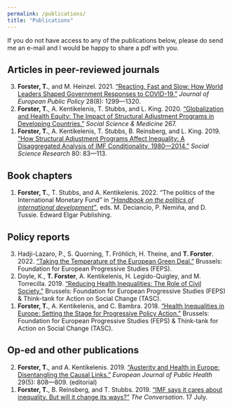 ```yaml
---
permalink: /publications/
title: "Publications"
---
```


If you do not have access to any of the publications below, please do send me an e-mail and I would be happy to share a pdf with you.

## Articles in peer-reviewed journals

<ol reversed>

<li> <b>Forster, T.</b>, and M. Heinzel. 2021. <a href = "https://doi.org/10.1080/13501763.2021.1942157">“Reacting, Fast and Slow: How World Leaders Shaped Government Responses to COVID-19.”</a> <i>Journal of European Public Policy</i> 28(8): 1299—1320. </li>

<li> <b>Forster, T.</b>, A. Kentikelenis, T. Stubbs, and L. King. 2020. <a href = "https://doi.org/10.1016/j.socscimed.2019.112496">“Globalization and Health Equity: The Impact of Structural Adjustment Programs in Developing Countries.”</a> <i>Social Science & Medicine</i> 267. </li>

<li> <b>Forster, T.</b>, A. Kentikelenis, T. Stubbs, B. Reinsberg, and L. King. 2019. <a href = "https://doi.org/10.1016/j.ssresearch.2019.01.001">“How Structural Adjustment Programs Affect Inequality: A Disaggregated Analysis of IMF Conditionality, 1980—2014.”</a> <i>Social Science Research</i> 80: 83—113. </li>

</ol>

## Book chapters

<ol reversed>

<li> <b>Forster, T.</b>, T. Stubbs, and A. Kentikelenis. 2022. “The politics of the International Monetary Fund” in <a href = "https://www.e-elgar.com/shop/gbp/handbook-on-the-politics-of-international-development-9781839101908.html"><i>“Handbook on the politics of international development”</i></a>, eds. M. Deciancio, P. Nemiña, and D. Tussie. Edward Elgar Publishing. </li>

</ol>

## Policy reports

<ol reversed>

<li> Hadji-Lazaro, P., S. Quorning, T. Fröhlich, H. Theine, and <b>T. Forster</b>. 2022. <a href = "https://www.feps-europe.eu/resources/publications/842:taking-the-temperature-of-the-eu-green-deal.html">“Taking the Temperature of the European Green Deal.”</a> Brussels: Foundation for European Progressive Studies (FEPS). </li>

<li> Doyle, K., <b>T. Forster</b>, A. Kentikelenis, H. Legido-Quigley, and M. Torrecilla. 2019. <a href = "https://www.tasc.ie/assets/files/pdf/1953_tasc_health__inequalities_report_2019-final.pdf">“Reducing Health Inequalities: The Role of Civil Society.”</a> Brussels: Foundation for European Progressive Studies (FEPS) & Think-tank for Action on Social Change (TASC). </li>

<li> <b>Forster, T.</b>, A. Kentikelenis, and C. Bambra. 2018. <a href = "https://refubium.fu-berlin.de/handle/fub188/23222">“Health Inequalities in Europe: Setting the Stage for Progressive Policy Action.”</a> Brussels: Foundation for European Progressive Studies (FEPS) & Think-tank for Action on Social Change (TASC). </li>

</ol>


## Op-ed and other publications

<ol reversed>

<li> <b>Forster, T.</b>, and A. Kentikelenis. 2019. <a href = "https://doi.org/10.1093/eurpub/cky249">“Austerity and Health in Europe: Disentangling the Causal Links.”</a> <i>European Journal of Public Health</i> 29(5): 808—809. (editorial) </li>

<li> <b>Forster, T.</b>, B. Reinsberg, and T. Stubbs. 2019. <a href = "http://theconversation.com/imf-says-it-cares-about-inequality-but-will-it-change-its-ways-120105">“IMF says it cares about inequality. But will it change its ways?”</a> <i>The Conversation</i>. 17 July. </li>

</ol>
